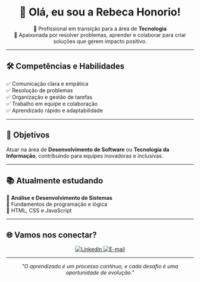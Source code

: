 <h1 align="center">👋 Olá, eu sou a Rebeca Honorio!</h1>

<p align="center">
💼 Profissional em transição para a área de <b>Tecnologia</b><br>
🚀 Apaixonada por resolver problemas, aprender e colaborar para criar soluções que gerem impacto positivo.<br>
</p>

---

## 🛠 Competências e Habilidades
✅ Comunicação clara e empática  
✅ Resolução de problemas  
✅ Organização e gestão de tarefas  
✅ Trabalho em equipe e colaboração  
✅ Aprendizado rápido e adaptabilidade  

---

## 🎯 Objetivos
Atuar na área de **Desenvolvimento de Software** ou **Tecnologia da Informação**, contribuindo para equipes inovadoras e inclusivas.  

---

## 📚 Atualmente estudando
📖 **Análise e Desenvolvimento de Sistemas**  
📖 Fundamentos de programação e lógica  
📖 HTML, CSS e JavaScript  

---

## 🌐 Vamos nos conectar?

<p align="center">
<a href="https://www.linkedin.com/in/rebeca-honorio-95260bec" target="_blank">
<img src="https://img.shields.io/badge/LinkedIn-000?style=for-the-badge&logo=linkedin&logoColor=0A66C2" alt="LinkedIn" />
</a>
<a href="mailto:Rebecahonorio65@gmail.com">
<img src="https://img.shields.io/badge/Email-000?style=for-the-badge&logo=gmail&logoColor=EA4335" alt="E-mail" />
</a>
</p>

---

<p align="center"><i>"O aprendizado é um processo contínuo, e cada desafio é uma oportunidade de evolução."</i></p>
